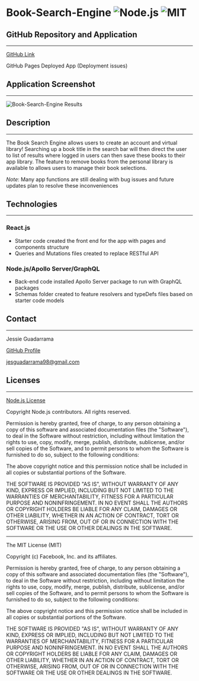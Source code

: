 # Book-Search-Engine ![Node.js](https://img.shields.io/badge/License-Node.js-blue.svg) ![MIT](https://img.shields.io/badge/License-MIT-red.svg)

## GitHub Repository and Application

---

[GitHub Link](https://github.com/JG-77/book-search-engine.git)

GitHub Pages Deployed App (Deployment issues)

## Application Screenshot

---

![Book-Search-Engine Results](https://user-images.githubusercontent.com/76461629/129308487-b0bc88ab-0e77-415b-a1ce-211619edc2f4.png)

## Description

---

The Book Search Engine allows users to create an account and virtual library! Searching up a book title in the search bar will then direct the user to list of results where logged in users can then save these books to their app library. The feature to remove books from the personal library is available to allows users to manage their book selections.

_Note_: Many app functions are still dealing with bug issues and future updates plan to resolve these inconveniences

## Technologies

---

### React.js

- Starter code created the front end for the app with pages and components structure
- Queries and Mutations files created to replace RESTful API

### Node.js/Apollo Server/GraphQL

- Back-end code installed Apollo Server package to run with GraphQL packages
- Schemas folder created to feature resolvers and typeDefs files based on starter code models

## Contact

---

Jessie Guadarrama

[GitHub Profile](https://github.com/JG-77)

<jesguadarrama98@gmail.com>

## Licenses

---

[Node.js License](https://raw.githubusercontent.com/nodejs/node/master/LICENSE)

Copyright Node.js contributors. All rights reserved.

Permission is hereby granted, free of charge, to any person obtaining a copy
of this software and associated documentation files (the "Software"), to
deal in the Software without restriction, including without limitation the
rights to use, copy, modify, merge, publish, distribute, sublicense, and/or
sell copies of the Software, and to permit persons to whom the Software is
furnished to do so, subject to the following conditions:

The above copyright notice and this permission notice shall be included in
all copies or substantial portions of the Software.

THE SOFTWARE IS PROVIDED "AS IS", WITHOUT WARRANTY OF ANY KIND, EXPRESS OR
IMPLIED, INCLUDING BUT NOT LIMITED TO THE WARRANTIES OF MERCHANTABILITY,
FITNESS FOR A PARTICULAR PURPOSE AND NONINFRINGEMENT. IN NO EVENT SHALL THE
AUTHORS OR COPYRIGHT HOLDERS BE LIABLE FOR ANY CLAIM, DAMAGES OR OTHER
LIABILITY, WHETHER IN AN ACTION OF CONTRACT, TORT OR OTHERWISE, ARISING
FROM, OUT OF OR IN CONNECTION WITH THE SOFTWARE OR THE USE OR OTHER DEALINGS
IN THE SOFTWARE.

---

The MIT License (MIT)

Copyright (c) Facebook, Inc. and its affiliates.

Permission is hereby granted, free of charge, to any person obtaining a copy
of this software and associated documentation files (the "Software"), to deal
in the Software without restriction, including without limitation the rights
to use, copy, modify, merge, publish, distribute, sublicense, and/or sell
copies of the Software, and to permit persons to whom the Software is
furnished to do so, subject to the following conditions:

The above copyright notice and this permission notice shall be included in
all copies or substantial portions of the Software.

THE SOFTWARE IS PROVIDED "AS IS", WITHOUT WARRANTY OF ANY KIND, EXPRESS OR
IMPLIED, INCLUDING BUT NOT LIMITED TO THE WARRANTIES OF MERCHANTABILITY,
FITNESS FOR A PARTICULAR PURPOSE AND NONINFRINGEMENT. IN NO EVENT SHALL THE
AUTHORS OR COPYRIGHT HOLDERS BE LIABLE FOR ANY CLAIM, DAMAGES OR OTHER
LIABILITY, WHETHER IN AN ACTION OF CONTRACT, TORT OR OTHERWISE, ARISING FROM,
OUT OF OR IN CONNECTION WITH THE SOFTWARE OR THE USE OR OTHER DEALINGS IN
THE SOFTWARE.
